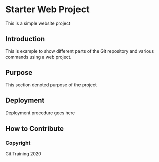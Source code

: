 # Starter Web Project

This is a simple website project

## Introduction

This is example to show different parts of the Git repository and various commands using a web project.

## Purpose

This section denoted purpose of the project

## Deployment

Deployment procedure goes here

## How to Contribute

### Copyright

Git.Training 2020
